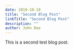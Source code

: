 ```yaml
---
date: 2019-10-18
title: "Second Blog Post"
linkTitle: "Second Blog Post"
description: ""
author: John Doe
---
```


This is a second test blog post.
